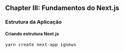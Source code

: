 ## Chapter III: Fundamentos do Next.js

### Estrutura da Aplicação

#### Criando estrutura Next.js
<pre>yarn create next-app ignews</pre>